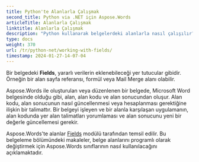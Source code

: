 ```yaml
---
title: Python'te Alanlarla Çalışmak
second_title: Python via .NET için Aspose.Words
articleTitle: Alanlarla Çalışmak
linktitle: Alanlarla Çalışmak
description: "Python kullanarak belgelerdeki alanlarla nasıl çalışılır?"
type: docs
weight: 370
url: /tr/python-net/working-with-fields/
timestamp: 2024-01-27-14-07-04
---
```


Bir belgedeki **Fields**, yararlı verilerin eklenebileceği yer tutucular gibidir. Örneğin bir alan sayfa referansı, formül veya Mail Merge alanı olabilir.

Aspose.Words ile oluşturulan veya düzenlenen bir belgede, Microsoft Word belgesinde olduğu gibi, alan, alan kodu ve alan sonucundan oluşur. Alan kodu, alan sonucunun nasıl güncellenmesi veya hesaplanması gerektiğine ilişkin bir talimattır. Bir belgeyi işleyen ve bir alanla karşılaşan uygulamanın, alan kodunda yer alan talimatları yorumlaması ve alan sonucunu yeni bir değerle güncellemesi gerekir.

Aspose.Words'te alanlar [Fields](https://reference.aspose.com/words/python-net/aspose.words.fields/) modülü tarafından temsil edilir. Bu belgeleme bölümündeki makaleler, belge alanlarını programlı olarak değiştirmek için Aspose.Words sınıflarının nasıl kullanılacağını açıklamaktadır.
